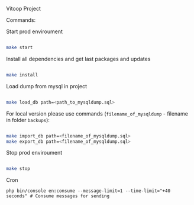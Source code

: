 Vitoop Project

Commands:

 Start prod enviroument

```sh

make start 

```

 Install all dependencies and get last packages and updates

```sh

make install 

```

 Load dump from mysql in project

```sh

make load_db path=<path_to_mysqldump.sql> 

```
 For local version please use commands (`filename_of_mysqldump` - filename in folder `backups`):
 ```sh
 
 make import_db path=<filename_of_mysqldump.sql> 
 make export_db path=<filename_of_mysqldump.sql> 
 
 ```


 
 Stop prod enviroument
 
 ```sh
 
 make stop 
 
 ```

Cron
```shell script
php bin/console en:consume --message-limit=1 --time-limit="+40 seconds" # Consume messages for sending 
```